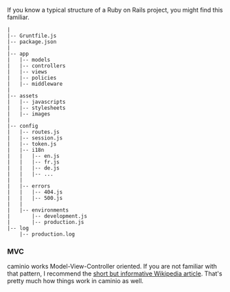 If you know a typical structure of a Ruby on Rails project, you might find this familiar.

    |
    |-- Gruntfile.js
    |-- package.json
    |
    |-- app
    |   |-- models
    |   |-- controllers
    |   |-- views
    |   |-- policies
    |   |-- middleware
    |
    |-- assets
    |   |-- javascripts
    |   |-- stylesheets
    |   |-- images
    |
    |-- config
    |   |-- routes.js
    |   |-- session.js
    |   |-- token.js
    |   |-- i18n
    |   |   |-- en.js
    |   |   |-- fr.js
    |   |   |-- de.js
    |   |   |-- ...
    |   |
    |   |-- errors
    |   |   |-- 404.js
    |   |   |-- 500.js
    |   |
    |   |-- environments
    |       |-- development.js
    |       |-- production.js
    |-- log
        |-- production.log

### MVC

caminio works Model-View-Controller oriented. If you are not familiar with that pattern, I recommend the [short but informative Wikipedia article](http://en.wikipedia.org/wiki/Model%E2%80%93view%E2%80%93controller). That's pretty much how things work in caminio as well. 
